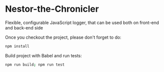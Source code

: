 # Nestor-the-Chronicler
Flexible, configurable JavaScript logger, that can be used both on front-end and back-end side

Once you checkout the project, please don't forget to do:
```bash
npm install
```


Build project with Babel and run tests:
```bash
npm run build; npm run test
```

